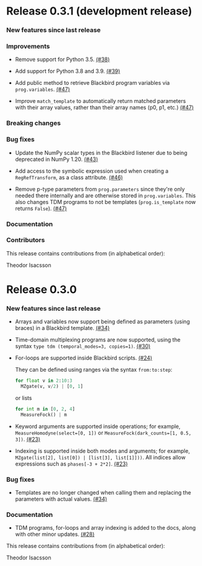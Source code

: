 # Release 0.3.1 (development release)

<h3>New features since last release</h3>

<h3>Improvements</h3>

* Remove support for Python 3.5.
  [(#38)](https://github.com/XanaduAI/blackbird/pull/38)

* Add support for Python 3.8 and 3.9.
  [(#39)](https://github.com/XanaduAI/blackbird/pull/39)

* Add public method to retrieve Blackbird program variables via `prog.variables`.
[(#47)](https://github.com/XanaduAI/blackbird/pull/47)

* Improve `match_template` to automatically return matched parameters with their array values,
  rather than their array names (p0, p1, etc.)
  [(#47)](https://github.com/XanaduAI/blackbird/pull/47)

<h3>Breaking changes</h3>

<h3>Bug fixes</h3>

* Update the NumPy scalar types in the Blackbird listener due to being deprecated in NumPy 1.20.
  [(#43)](https://github.com/XanaduAI/blackbird/pull/43)

* Add access to the symbolic expression used when creating a `RegRefTransform`,
  as a class attribute.
  [(#46)](https://github.com/XanaduAI/blackbird/pull/46)

* Remove p-type parameters from `prog.parameters` since they're only needed there internally and
  are otherwise stored in `prog.variables`. This also changes TDM programs to not be templates
  (`prog.is_template` now returns `False`).
  [(#47)](https://github.com/XanaduAI/blackbird/pull/47)

<h3>Documentation</h3>

<h3>Contributors</h3>

This release contains contributions from (in alphabetical order):

Theodor Isacsson

# Release 0.3.0

<h3>New features since last release</h3>

* Arrays and variables now support being defined as parameters (using braces) in
  a Blackbird template.
  [(#34)](https://github.com/XanaduAI/blackbird/pull/34)

* Time-domain multiplexing programs are now supported, using the syntax `type tdm
  (temporal_modes=3, copies=1)`.
  [(#30)](https://github.com/XanaduAI/blackbird/pull/30)

* For-loops are supported inside Blackbird scripts.
  [(#24)](https://github.com/XanaduAI/blackbird/pull/24)

  They can be defined using ranges via the syntax `from:to:step`:

  ```python
  for float v in 2:10:3
    MZgate(v, v/2) | [0, 1]
  ```

  or lists

  ```python
  for int m in [0, 2, 4]
    MeasureFock() | m
  ```

* Keyword arguments are supported inside operations; for example,
  `MeasureHomodyne(select=[0, 1])` or `MeasureFock(dark_counts=[1, 0.5, 3])`.
  [(#23)](https://github.com/XanaduAI/blackbird/pull/23)

* Indexing is supported inside both modes and arguments; for example,
  `MZgate(list[2], list[0]) | [list[3], list[1]]))`. All indices allow
  expressions such as `phases[-3 + 2*2]`.
  [(#23)](https://github.com/XanaduAI/blackbird/pull/23)

<h3>Bug fixes</h3>

* Templates are no longer changed when calling them and replacing the parameters
  with actual values.
  [(#34)](https://github.com/XanaduAI/blackbird/pull/34)

<h3>Documentation</h3>

* TDM programs, for-loops and array indexing is added to the docs, along with
  other minor updates.
  [(#28)](https://github.com/XanaduAI/blackbird/pull/28)

This release contains contributions from (in alphabetical order):

Theodor Isacsson
